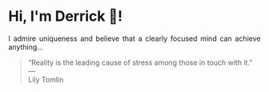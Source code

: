 # Hi, I'm Derrick 👋!
<p align="justify">I admire uniqueness and believe that a clearly focused mind can achieve anything...</p> 
<!-- #quote-start -->
<blockquote>&ldquo;Reality is the leading cause of stress among those in touch with it.&rdquo; &mdash; <footer>Lily Tomlin</footer></blockquote>
<!-- #quote-end -->
